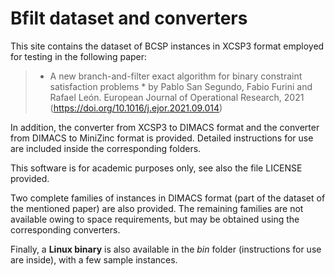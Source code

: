 # Bfilt dataset and converters

This site contains the dataset of BCSP instances in XCSP3 format employed for testing in the following paper:

>* A new branch-and-filter exact algorithm for binary constraint satisfaction problems * 
by Pablo San Segundo, Fabio Furini and Rafael León. European Journal of Operational Research, 2021 (https://doi.org/10.1016/j.ejor.2021.09.014)

In addition, the converter from XCSP3 to DIMACS format and the converter from DIMACS to MiniZinc format is provided. Detailed instructions for use are included inside the corresponding folders.

This software is for academic purposes only, see also the file LICENSE  provided.

Two complete families of instances in DIMACS format (part of the dataset of the mentioned paper) are also provided. The remaining families are not available owing to space requirements, but may be obtained using the corresponding converters.

Finally, a **Linux binary** is also available in the *bin* folder (instructions for use are inside), with a few sample instances.
